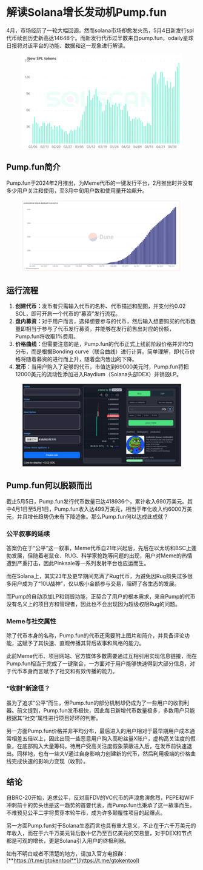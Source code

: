 # 解读Solana增长发动机Pump.fun

4月，市场经历了一轮大幅回调，然而solana市场却愈发火热，5月4日新发行spl代币续创历史新高达14648个。而新发行代币过半数来自pump.fun，odaily星球日报将对该平台的功能、数据和这一现象进行解读。

<figure><img src="../../.gitbook/assets/1 (42).png" alt=""><figcaption></figcaption></figure>

## Pump.fun简介

Pump.fun于2024年2月推出，为Meme代币的一键发行平台，2月推出时并没有多少用户关注和使用，至3月中旬用户数和使用量开始飙升。

<figure><img src="../../.gitbook/assets/2 (36).png" alt=""><figcaption></figcaption></figure>

## 运行流程

1. **创建代币：**&#x53D1;币者只需输入代币的名称、代币描述和配图，并支付约0.02 SOL，即可开启一个代币的“募资”发行流程。
2. **盘内募资：**&#x5BF9;于用户而言，选择想要参与的代币，然后输入想要购买的代币数量即相当于参与了代币发行募资，并能够在发行前售出对应的份额，Pump.fun将收取1%费用。
3. **价格曲线：**&#x4F46;需要注意的是，Pump.fun的代币正式上线前阶段价格并非均匀分布，而是根据Bonding curve（联合曲线）进行计算。简单理解，即代币价格将随着募资的进行而上升，随着盘内售出的下降。
4. **发币：**&#x5F53;用户购入了足够的代币，市值达到69000美元时，Pump.fun将把12000美元的流动性添加进入Raydium（Solana头部DEX）并销毁LP。

<figure><img src="../../.gitbook/assets/3 (32).png" alt=""><figcaption></figcaption></figure>

## Pump.fun何以脱颖而出

截止5月5日，Pump.fun发行代币数量已达418936个，累计收入690万美元。其中4月1日至5月1日，Pump.fun收入达499万美元，相当于年化收入约6000万美元，并且增长趋势仍未有下降迹象。那么Pump.fun何以达成此成就？

### 公平叙事的延续

答案仍在于“公平”这一叙事，Meme代币自21年兴起后，先后在以太坊和BSC上蓬勃发展，但随着老鼠仓、RUG、科学家抢跑等问题的出现，用户对Meme的热情遭到严重打击，因此Pinksale等一系列发射平台也应运而生。

而在Solana上，其实23年及更早期间充满了Rug代币，为避免因Rug损失过多很多用户成为了“10U战神”，仅以极小金额参与交易，阻碍了各生态的发展。

而Pump的自动添加LP和销毁功能，正契合了用户的根本需求，来自Pump的代币没有名义上的项目方和管理者，因此也不会出现因为超级权限Rug的问题。

### Meme与社交属性

除了代币本身的名称，Pump.fun的代币还需要附上图片和简介，并具备评论功能，这赋予了其快速、直观传播其背后故事和风格的能力。

此前Meme代币、项目网站、官方媒体多数需要通过互相引用实现信息链接，而在Pump.fun相当于完成了一键聚合，一方面对于用户能够快速得到大部分信息，对于代币本身而言赋予了社交和有效传播的能力。

### “收割”新途径？

虽为了追求“公平”而生，但Pump.fun的部分机制却仍成为了一些用户的收割利器。前文提到，Pump.fun发币极快，因此每日新增代币数量极多，多数用户只能根据其“社交”属性进行项目好坏的判断。

另一方面Pump.fun价格并非平均分布，最后进入的用户相对于最早期用户成本通常相差五倍以上，因此出现一些恶意用户购入高粉丝量X账户，虚构高关注度的假象，在底部购入大量筹码，待用户受高关注度假象蒙蔽进入后，在发币前快速退出。同样地，也有一些大V通过自身影响力创建新的代币，然后利用极端的价格曲线完成快速的影响力变现（收割）。

## 结论

自BRC-20开始，追求公平，反对高FDV的VC代币的声浪愈演愈烈，PEPE和WIF冲刺前十的势头也是这一趋势的首要代表，而Pump.fun也秉承了这一故事而生，不难预见公平二字将贯穿本轮牛市，成为许多颠覆性项目的起爆点。

另一方面Pump.fun对于Solana生态而言也具有重大意义，不止在于六千万美元的年收入，而在于六千万美元背后数十亿乃至百亿美元的交易量，对于DEX和节点都是可观的增长，更是Solana引入用户的终极利器。

如有不明白或者不清楚的地方，请加入官方电报群：[**https://t.me/gtokentool**](https://t.me/gtokentool)
